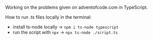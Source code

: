 Working on the problems given on adventofcode.com in TypeScript.

How to run .ts files locally in the terminal:
* install ts-node locally -> `npm i ts-node typescript`
* run the script with `npx` -> `npx ts-node ./script.ts`
